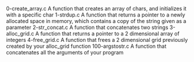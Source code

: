 0-create_array.c
A function that creates an array of chars, and initializes it with a specific char
1-strdup.c
A function that returns a pointer to a newly allocated space in memory, which contains a copy of the string given as a parameter
2-str_concat.c
A function that concatenates two strings
3-alloc_grid.c
A function that returns a pointer to a 2 dimensional array of integers
4-free_grid.c
A function that frees a 2 dimensional grid previously created by your alloc_grid function
100-argstostr.c
A function that concatenates all the arguments of your program
